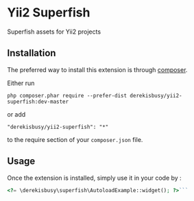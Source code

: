 Yii2 Superfish
==============
Superfish assets for Yii2 projects

Installation
------------

The preferred way to install this extension is through [composer](http://getcomposer.org/download/).

Either run

```
php composer.phar require --prefer-dist derekisbusy/yii2-superfish:dev-master
```

or add

```
"derekisbusy/yii2-superfish": "*"
```

to the require section of your `composer.json` file.


Usage
-----

Once the extension is installed, simply use it in your code by  :

```php
<?= \derekisbusy\superfish\AutoloadExample::widget(); ?>```
